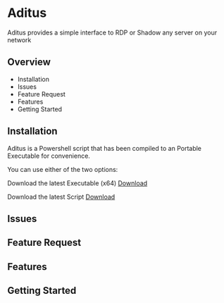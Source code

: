 # Aditus
Aditus provides a simple interface to RDP or Shadow any server on your network

## Overview
- Installation
- Issues
- Feature Request
- Features
- Getting Started

## Installation

Aditus is a Powershell script that has been compiled to an Portable Executable for convenience.

You can use either of the two options:

Download the latest Executable (x64)
[Download]()

Download the latest Script
[Download]()

## Issues

## Feature Request

## Features

## Getting Started
